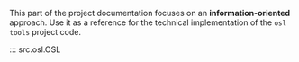 This part of the project documentation focuses on
an **information-oriented** approach. Use it as a
reference for the technical implementation of the
`osl tools` project code.

::: src.osl.OSL
